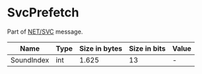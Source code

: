 # SvcPrefetch

Part of [NET/SVC](../netsvc.md) message.

| Name | Type | Size in bytes | Size in bits | Value |
| --- | --- | --- | --- | --- |
| SoundIndex | int | 1.625 | 13 | - |
